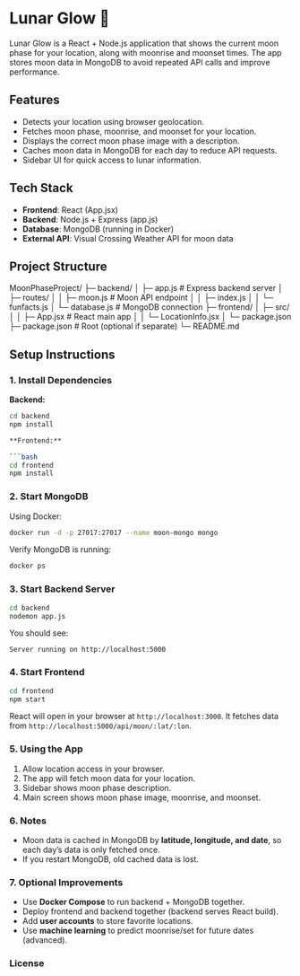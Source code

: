 # Lunar Glow 🌙

Lunar Glow is a React + Node.js application that shows the current moon phase for your location, along with moonrise and moonset times. The app stores moon data in MongoDB to avoid repeated API calls and improve performance.

## Features

- Detects your location using browser geolocation.
- Fetches moon phase, moonrise, and moonset for your location.
- Displays the correct moon phase image with a description.
- Caches moon data in MongoDB for each day to reduce API requests.
- Sidebar UI for quick access to lunar information.

## Tech Stack

- **Frontend**: React (App.jsx)  
- **Backend**: Node.js + Express (app.js)  
- **Database**: MongoDB (running in Docker)  
- **External API**: Visual Crossing Weather API for moon data  

## Project Structure

MoonPhaseProject/
├─ backend/
│  ├─ app.js           # Express backend server
│  ├─ routes/
│  │  ├─ moon.js       # Moon API endpoint
│  │  ├─ index.js
│  │  └─ funfacts.js
│  └─ database.js      # MongoDB connection
├─ frontend/
│  ├─ src/
│  │  ├─ App.jsx       # React main app
│  │  └─ LocationInfo.jsx
│  └─ package.json
├─ package.json        # Root (optional if separate)
└─ README.md

## Setup Instructions

### 1. Install Dependencies

**Backend:**
```bash
cd backend
npm install

**Frontend:**

```bash
cd frontend
npm install
```

### 2. Start MongoDB

Using Docker:

```bash
docker run -d -p 27017:27017 --name moon-mongo mongo
```

Verify MongoDB is running:

```bash
docker ps
```

### 3. Start Backend Server

```bash
cd backend
nodemon app.js
```

You should see:

```
Server running on http://localhost:5000
```

### 4. Start Frontend

```bash
cd frontend
npm start
```

React will open in your browser at `http://localhost:3000`. It fetches data from `http://localhost:5000/api/moon/:lat/:lon`.

### 5. Using the App

1. Allow location access in your browser.
2. The app will fetch moon data for your location.
3. Sidebar shows moon phase description.
4. Main screen shows moon phase image, moonrise, and moonset.

### 6. Notes

* Moon data is cached in MongoDB by **latitude, longitude, and date**, so each day’s data is only fetched once.
* If you restart MongoDB, old cached data is lost.

### 7. Optional Improvements

* Use **Docker Compose** to run backend + MongoDB together.
* Deploy frontend and backend together (backend serves React build).
* Add **user accounts** to store favorite locations.
* Use **machine learning** to predict moonrise/set for future dates (advanced).

### License
